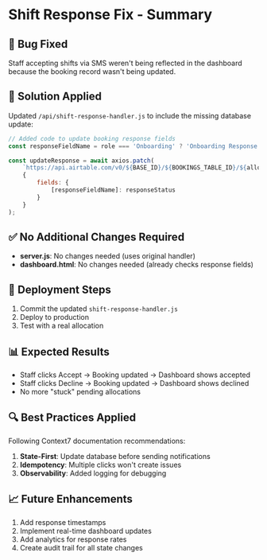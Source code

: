 # Shift Response Fix - Summary

## 🐛 Bug Fixed
Staff accepting shifts via SMS weren't being reflected in the dashboard because the booking record wasn't being updated.

## 🔧 Solution Applied
Updated `/api/shift-response-handler.js` to include the missing database update:

```javascript
// Added code to update booking response fields
const responseFieldName = role === 'Onboarding' ? 'Onboarding Response' : 'Deloading Response';

const updateResponse = await axios.patch(
    `https://api.airtable.com/v0/${BASE_ID}/${BOOKINGS_TABLE_ID}/${allocationId}`,
    {
        fields: {
            [responseFieldName]: responseStatus
        }
    }
);
```

## ✅ No Additional Changes Required
- **server.js**: No changes needed (uses original handler)
- **dashboard.html**: No changes needed (already checks response fields)

## 🚀 Deployment Steps
1. Commit the updated `shift-response-handler.js`
2. Deploy to production
3. Test with a real allocation

## 📊 Expected Results
- Staff clicks Accept → Booking updated → Dashboard shows accepted
- Staff clicks Decline → Booking updated → Dashboard shows declined
- No more "stuck" pending allocations

## 🔍 Best Practices Applied
Following Context7 documentation recommendations:
1. **State-First**: Update database before sending notifications
2. **Idempotency**: Multiple clicks won't create issues
3. **Observability**: Added logging for debugging

## 📈 Future Enhancements
1. Add response timestamps
2. Implement real-time dashboard updates
3. Add analytics for response rates
4. Create audit trail for all state changes
